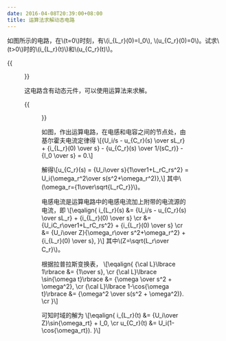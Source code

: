 ```yaml
---
date: 2016-04-08T20:39:00+08:00
title: 运算法求解动态电路
---
```


如图所示的电路，在\\(t=0\\)时刻，有\\(i\_{L_r}(0)=I\_0\\), \\(u\_{C_r}(0)=0\\)。试求\\(t>0\\)时的\\(i\_{L_r}(t)\\)和\\(u\_{C_r}(t)\\)。

{{<figure src="/media/dynamic-circuit-1.svg">}}

这电路含有动态元件，可以使用运算法来求解。

<!--more-->

{{<figure src="/media/dynamic-circuit-2.svg">}}

如图，作出运算电路，在电感和电容之间的节点处，由基尔霍夫电流定律得
\\[{U\_i/s - u\_{C_r}(s) \over sL_r} + {i\_{L_r}(0) \over s} - {u\_{C_r}(s) \over 1/(sC_r)} - {I_0 \over s} = 0.\\]

解得\\[u\_{C_r}(s) = {U_i\over s}{1\over1+L_rC_rs^2} = U_i{\omega_r^2\over s(s^2+\omega_r^2)},\\]
其中\\(\omega_r={1\over\sqrt{L_rC_r}}\\)。

电感电流是运算电路中的电感电流加上附带的电流源的电流，即
\\[\eqalign{
i\_{L_r}(s) &= {U_i/s - u\_{C_r}(s) \over sL_r} + {i\_{L_r}(0) \over s} \cr
&= {U_iC_r\over1+L_rC_rs^2} + {i\_{L_r}(0) \over s} \cr
&= {U_i\over Z}{\omega_r\over s^2+\omega_r^2} + {i\_{L_r}(0) \over s},
}\\]
其中\\(Z=\sqrt{L_r\over C_r}\\)。

根据拉普拉斯变换表，
\\[\eqalign{
{\cal L}\lbrace 1\rbrace &= {1\over s}, \cr
{\cal L}\lbrace \sin{\omega t}\rbrace &= {\omega \over s^2 + \omega^2}, \cr
{\cal L}\lbrace 1-\cos{\omega t}\rbrace &= {\omega^2 \over s(s^2 + \omega^2)}. \cr
}\\]

可知时域的解为
\\[\eqalign{
i\_{L_r}(t) &= {U_i\over Z}\sin{\omega_rt} + I_0, \cr
u\_{C_r}(t) &= U_i(1-\cos{\omega_rt}).
}\\]
